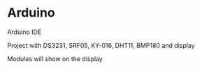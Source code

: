 # Arduino
Arduino IDE

Project with DS3231, SRF05, KY-016, DHT11, BMP180 and display

Modules will show on the display
